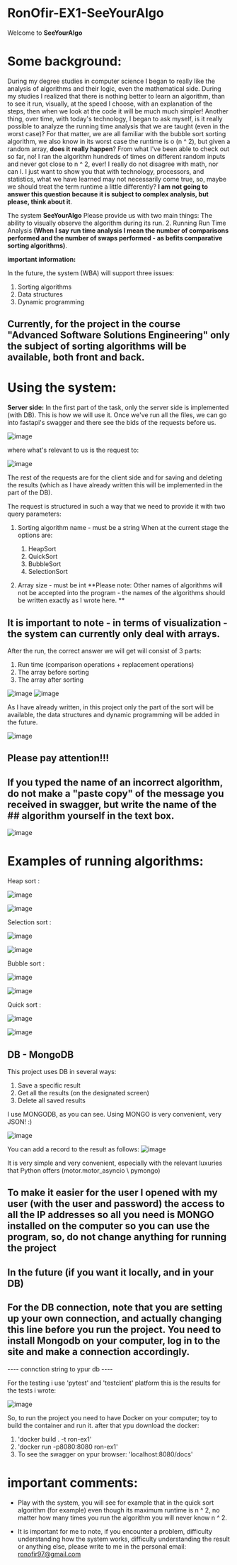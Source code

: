 # RonOfir-EX1-SeeYourAlgo
Welcome to **SeeYourAlgo**

# Some background:
During my degree studies in computer science I began to really like the analysis of algorithms and their logic, even the mathematical side.
During my studies I realized that there is nothing better to learn an algorithm, than to see it run, visually, at the speed I choose, with an explanation of the steps, then when we look at the code it will be much much simpler!
Another thing, over time, with today's technology, I began to ask myself, is it really possible to analyze the running time analysis that we are taught (even in the worst case)?
For that matter, we are all familiar with the bubble sort sorting algorithm, we also know in its worst case the runtime is o (n ^ 2), but given a random array, **does it really happen**?
From what I've been able to check out so far, no!
I ran the algorithm hundreds of times on different random inputs and never got close to n ^ 2, ever!
I really do not disagree with math, nor can I. I just want to show you that with technology, processors, and statistics, what we have learned may not necessarily come true, so, maybe we should treat the term runtime a little differently?
**I am not going to answer this question because it is subject to complex analysis, but please, think about it**.


The system **SeeYourAlgo**
Please provide us with two main things:
The ability to visually observe the algorithm during its run.
2. Running Run Time Analysis **(When I say run time analysis I mean the number of comparisons performed and the number of swaps performed - as befits comparative sorting algorithms)**.



**important information:**

In the future, the system (WBA) will support three issues:
1. Sorting algorithms
2. Data structures
3. Dynamic programming

## Currently, for the project in the course "Advanced Software Solutions Engineering" only the subject of sorting algorithms will be available, both front and back.


# Using the system:

**Server side:**
In the first part of the task, only the server side is implemented (with DB).
This is how we will use it.
Once we've run all the files, we can go into fastapi's swagger and there see the bids of the requests before us.


![image](https://user-images.githubusercontent.com/48864890/164219573-b0228faa-f6f3-4aea-8ba6-d9e1fe24d5e7.png)


where what's relevant to us is the request to:

![image](https://user-images.githubusercontent.com/48864890/164219766-bc280aef-59fc-4cdc-892d-0db4fe243ae0.png)

The rest of the requests are for the client side and for saving and deleting the results (which as I have already written this will be implemented in the part of the DB).

The request is structured in such a way that we need to provide it with two query parameters:
1. Sorting algorithm name - must be a string
When at the current stage the options are:

    1. HeapSort
    2. QuickSort
    3. BubbleSort
    4. SelectionSort
2. Array size - must be int
**Please note: Other names of algorithms will not be accepted into the program - the names of the algorithms should be written exactly as I wrote here.
**

## It is important to note - in terms of visualization - the system can currently only deal with arrays.


After the run, the correct answer we will get will consist of 3 parts:
1. Run time (comparison operations + replacement operations)
2. The array before sorting
3. The array after sorting


![image](https://user-images.githubusercontent.com/48864890/164220999-f11c233c-9087-4f06-a584-930d1e3d65c2.png)
![image](https://user-images.githubusercontent.com/48864890/164221067-c5d99cfe-359e-4a33-83d9-24a79598133e.png)



As I have already written, in this project only the part of the sort will be available, the data structures and dynamic programming will be added in the future.

![image](https://user-images.githubusercontent.com/48864890/164221748-85543c14-686c-432b-b8b7-2d07fbf4a00b.png)



## Please pay attention!!!
## If you typed the name of an incorrect algorithm, do not make a "paste copy" of the message you received in swagger, but write the name of the  ## algorithm yourself in the text box.
![image](https://user-images.githubusercontent.com/48864890/164223599-129ed55f-3636-4946-bc34-84069dd76701.png)




# Examples of running algorithms:
Heap sort : 

![image](https://user-images.githubusercontent.com/48864890/164225252-39050585-379f-4ebb-9f11-dcc04df5e1f6.png)

![image](https://user-images.githubusercontent.com/48864890/164225862-56232326-41fe-466d-a88e-21183b0276c9.png)


Selection sort :

![image](https://user-images.githubusercontent.com/48864890/164226006-5a0b9897-4121-423f-b336-c9544bb7fde7.png)

![image](https://user-images.githubusercontent.com/48864890/164226045-b04d1553-e835-4a77-a9ee-4075f06f7250.png)


Bubble sort : 

![image](https://user-images.githubusercontent.com/48864890/164226121-51e3dee5-9cc6-49fd-baa2-857daedc4e9f.png)

![image](https://user-images.githubusercontent.com/48864890/164226160-14b0fffd-ee6f-4139-99ea-17720c31e20a.png)


Quick  sort : 

![image](https://user-images.githubusercontent.com/48864890/164226221-40e86cda-ab84-4af7-bb93-2bd7865fb1e0.png)

![image](https://user-images.githubusercontent.com/48864890/164226260-e382356f-a9ab-47af-80f7-5a41ad51b64e.png)


## DB - MongoDB
This project uses DB in several ways:
1. Save a specific result
2. Get all the results (on the designated screen)
3. Delete all saved results

I use MONGODB, as you can see.
Using MONGO is very convenient, very JSON! :)

![image](https://user-images.githubusercontent.com/48864890/165379026-baf86251-8294-4656-a4b2-55783bac32ae.png)


You can add a record to the result as follows:
![image](https://user-images.githubusercontent.com/48864890/165379569-c728df56-572c-4880-88e4-3b21604a588b.png)

It is very simple and very convenient, especially with the relevant luxuries that Python offers (motor.motor_asyncio \ pymongo)



## To make it easier for the user I opened with my user (with the user and password) the access to all the IP addresses so all you need is MONGO installed on the computer so you can use the program, so, do not change anything for running the project

In the future (if you want it locally, and in your DB)
--
For the DB connection, note that you are setting up your own connection, and actually changing this line before you run the project.
You need to install Mongodb on your computer, log in to the site and make a connection accordingly.
--
---- connction string to ypur db ---- 




For the testing i use 'pytest' and 'testclient' platform 
this is the results for the tests i wrote:

![image](https://user-images.githubusercontent.com/48864890/164978664-161da985-7ccd-43be-b6a1-9a8a84e1dc8b.png)




So, to run the project you need to have Docker on your computer; toy to build the container and run it.
after that ypu download the docker:
1. 'docker build . -t ron-ex1'
2. 'docker run -p8080:8080 ron-ex1'
3. To see the swagger on ypur browser:
'localhost:8080/docs'

# important comments:
* Play with the system, you will see for example that in the quick sort algorithm (for example) even though its maximum runtime is n ^ 2, no matter how many times you run the algorithm you will never know n ^ 2.


* It is important for me to note, if you encounter a problem, difficulty understanding how the system works, difficulty understanding the result or anything else, please write to me in the personal email: ronofir97@gmail.com



